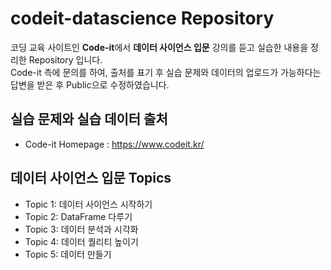 # codeit-datascience Repository
코딩 교육 사이트인 **Code-it**에서 **데이터 사이언스 입문** 강의를 듣고 실습한 내용을 정리한 Repository 입니다.<br>
Code-it 측에 문의를 하여, 출처를 표기 후 실습 문제와 데이터의 업로드가 가능하다는 답변을 받은 후 Public으로 수정하였습니다.<br>
## 실습 문제와 실습 데이터 출처
- Code-it Homepage : https://www.codeit.kr/
## 데이터 사이언스 입문 Topics
- Topic 1: 데이터 사이언스 시작하기
- Topic 2: DataFrame 다루기
- Topic 3: 데이터 분석과 시각화
- Topic 4: 데이터 퀄리티 높이기
- Topic 5: 데이터 만들기

